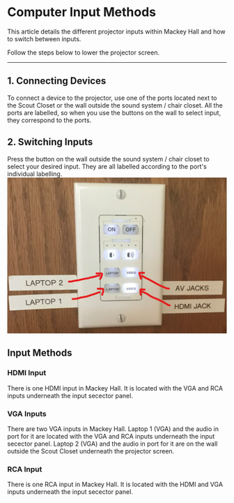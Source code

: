 # Computer Input Methods

This article details the different projector inputs within Mackey Hall and how to switch between inputs.

Follow the steps below to lower the projector screen.

---

## 1. Connecting Devices
 To connect a device to the projector, use one of the ports located next to the Scout Closet or the wall outside the sound system / chair closet. All the ports are labelled, so when you use the buttons on the wall to select input, they correspond to the ports.

## 2. Switching Inputs
 Press the button on the wall outside the sound system / chair closet to select your desired input. They are all labelled according to the port's individual labelling.
 <br>![Switch Labelling](../../assets/images/video/inputs/Inkedswitch.jpg)

## Input Methods
### HDMI Input
 There is one HDMI input in Mackey Hall. It is located with the VGA and RCA inputs underneath the input secector panel. 

### VGA Inputs
  There are two VGA inputs in Mackey Hall. Laptop 1 (VGA) and the audio in port for it are located with the VGA and RCA inputs underneath the input secector panel. Laptop 2 (VGA) and the audio in port for it are on the wall outside the Scout Closet underneath the projector screen.

### RCA Input
  There is one RCA input in Mackey Hall. It is located with the HDMI and VGA inputs underneath the input secector panel. 